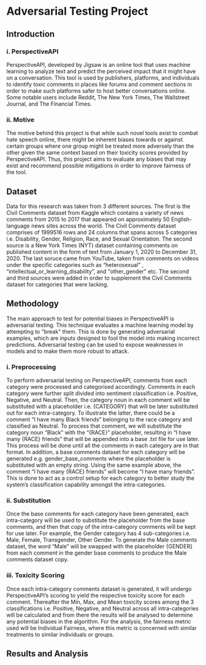 # Adversarial Testing Project

## Introduction

### i. PerspectiveAPI
PerspectiveAPI, developed by Jigsaw is an online tool that uses machine learning to analyze text and predict the perceived impact that it might have on a conversation. This tool is used by publishers, platforms, and individuals to identify toxic comments in places like forums and comment sections in order to make such platforms safer to host better conversations online. Some notable users include Reddit, The New York Times, The Wallstreet Journal, and The Financial Times.  

### ii. Motive
The motive behind this project is that while such novel tools exist to combat hate speech online, there might be inherent biases towards or against certain groups where one group might be treated more adversely than the other given the same context based on their toxicity scores provided by PerspectiveAPI. Thus, this project aims to evaluate any biases that may exist and recommend possible mitigations in order to improve fairness of the tool. 

## Dataset
Data for this research was taken from 3 different sources. The first is the Civil Comments dataset from Kaggle which contains a variety of news comments from 2015 to 2017 that appeared on approximately 50 English-language news sites across the world. The Civil Comments dataset comprises of 1999516 rows and 24 columns that spans across 5 categories i.e. Disability, Gender, Religion, Race, and Sexual Orientation. The second source is a New York Times (NYT) dataset containing comments on published content in the form of text from January 1, 2020 to December 31, 2020. The last soruce came from YouTube, taken from comments on videos under the specific categories such as “heterosexual” , “intellectual_or_learning_disability”, and "other_gender" etc. The second and third sources were added in order to supplement the Civil Comments dataset for categories that were lacking.

## Methodology

The main approach to test for potential biases in PerspectiveAPI is adversarial testing. This technique evaluates a machine learning model by attempting to "break" them. This is done by generating adversarial examples, which are inputs designed to fool the model into making incorrect predictions. Adversarial testing can be used to expose weaknesses in models and to make them more robust to attack.

### i. Preprocessing
To perform adversarial testing on PerspectiveAPI, comments from each category were processed and categorised accordingly. Comments in each category were further split divided into sentiment classification i.e. Positive, Negative, and Neutral. Then, the category noun in each comment will be substituted with a placeholder i.e. {CATEGORY} that will be later substituted out for each intra-category. To illustrate the latter, there could be a comment “I have many Black friends” belonging to the race category and classified as Neutral. To process that comment, we will substitute the category noun “Black” with the “{RACE}” placeholder, resulting in “I have many {RACE} friends” that will be appended into a base .txt file for use later. This process will be done until all the comments in each category are in that format. In addition, a base comments dataset for each category will be generated e.g. gender_base_comments where the placeholder is substituted with an empty string. Using the same example above, the comment “I have many {RACE} friends” will become “I have many friends”. This is done to act as a control setup for each category to better study the system’s classification capability amongst the intra-categories.   

### ii. Substitution
Once the base comments for each category have been generated, each intra-category will be used to substitute the placeholder from the base comments, and then that copy of the intra-category comments will be kept for use later. For example, the Gender category has 4 sub-categories i.e. Male, Female, Transgender, Other Gender. To generate the Male comments dataset, the word “Male” will be swapped with the placeholder {GENDER} from each comment in the gender base comments to produce the Male comments dataset copy. 

### iii. Toxicity Scoring
Once each intra-category comments dataset is generated, it will undergo PerspectiveAPI’s scoring to yield the respective toxicity score for each comment. Thereafter the Min, Max, and Mean toxicity scores among the 3 classifications i.e. Positive, Negative, and Neutral across all intra-categories will be calculated and from there the results will be analysed to determine any potential biases in the algorithm. For the analysis, the fairness metric used will be Individual Fairness, where this metric is concerned with similar treatments to similar individuals or groups.

## Results and Analysis
